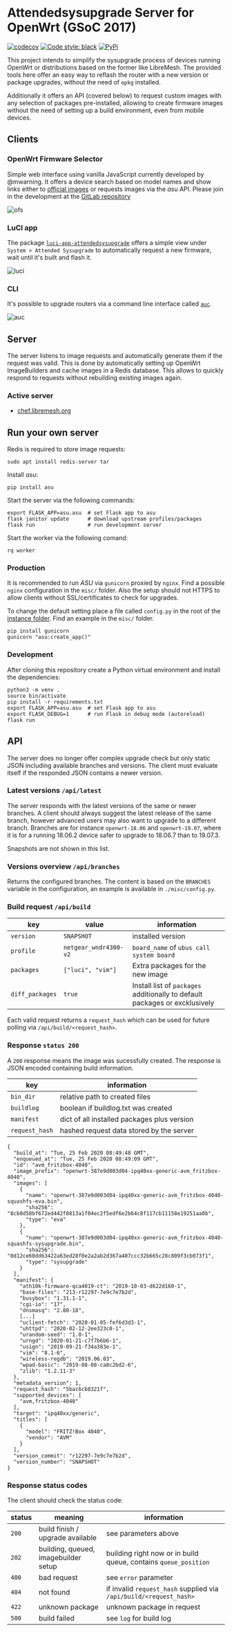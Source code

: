 # Attendedsysupgrade Server for OpenWrt (GSoC 2017)

[![codecov](https://codecov.io/gh/aparcar/asu/branch/master/graph/badge.svg)](https://codecov.io/gh/aparcar/asu)
[![Code style: black](https://img.shields.io/badge/code%20style-black-000000.svg)](https://github.com/psf/black)
[![PyPi](https://badge.fury.io/py/asu.svg)](https://badge.fury.io/py/asu)

This project intends to simplify the sysupgrade process of devices running
OpenWrt or distributions based on the former like LibreMesh. The provided tools
here offer an easy way to reflash the router with a new version or package
upgrades, without the need of `opkg` installed.

Additionally it offers an API (covered below) to request custom images with any
selection of packages pre-installed, allowing to create firmware images without
the need of setting up a build environment, even from mobile devices.

## Clients

### OpenWrt Firmware Selector

Simple web interface using vanilla JavaScript currently developed by @mwarning.
It offers a device search based on model names and show links either to
[official images](https://downloads.openwrt.org/) or requests images via the
*asu* API. Please join in the development at the [GitLab
repository](https://gitlab.com/openwrt/web/firmware-selector-openwrt-org)

![ofs](misc/ofs.png)

### LuCI app

The package
[`luci-app-attendedsysupgrade`](https://github.com/openwrt/luci/tree/master/applications/luci-app-attendedsysupgrade)
offers a simple view under `System > Attended Sysupgrade` to automatically
request a new firmware, wait until it's built and flash it.

![luci](misc/luci.png)

### CLI

It's possible to upgrade routers via a command line interface called
[`auc`](https://github.com/openwrt/packages/tree/master/utils/auc).

![auc](misc/auc.png)

## Server

The server listens to image requests and automatically generate them if the
request was valid. This is done by automatically setting up OpenWrt
ImageBuilders and cache images in a Redis database. This allows to quickly
respond to requests without rebuilding existing images again.

### Active server

*   [chef.libremesh.org](https://chef.libremesh.org)

## Run your own server

Redis is required to store image requests:

    sudo apt install redis-server tar

Install *asu*:

    pip install asu

Start the server via the following commands:

    export FLASK_APP=asu.asu  # set Flask app to asu
    flask janitor update      # download upstream profiles/packages
    flask run                 # run development server

Start the worker via the following comand:

    rq worker

### Production

It is recommended to run *ASU* via `gunicorn` proxied by `nginx`. Find a
possible `nginx` configuration in the `misc/` folder. Also the setup should not
HTTPS to allow clients without SSL/certificates to check for upgrades.

To change the default setting place a file called `config.py` in the root of
the [instance
folder](https://flask.palletsprojects.com/en/1.1.x/config/#instance-folders).
Find an example in the `misc/` folder.

    pip install gunicorn
    gunicorn "asu:create_app()"

### Development

After cloning this repository create a Python virtual environment and install
the dependencies:

    python3 -m venv .
    source bin/activate
    pip install -r requirements.txt
    export FLASK_APP=asu.asu  # set Flask app to asu
    export FLASK_DEBUG=1      # run Flask in debug mode (autoreload)
    flask run

## API

The server does no longer offer complex upgrade check but only static JSON
including available branches and versions. The client must evaluate itself if
the responded JSON contains a newer version.

### Latest versions `/api/latest`

The server responds with the latest versions of the same or newer branches. A
client should always suggest the latest release of the same branch, however
advanced users may also want to upgrade to a different branch. Branches are for
instance `openwrt-18.06` and `openwrt-19.07`, where it is for a running 18.06.2
device safer to upgrade to 18.06.7 than to 19.07.3.

Snapshots are not shown in this list.

### Versions overview `/api/branches`

Returns the configured branches. The content is based on the `BRANCHES`
variable in the configuration, an example is available in `./misc/config.py`.

### Build request `/api/build`

| key             | value                 | information                              |
| --------------- | --------------------- | ---------------------------------------- |
| `version`       | `SNAPSHOT`            | installed version                        |
| `profile`       | `netgear_wndr4300-v2` | `board_name` of `ubus call system board` |
| `packages`      | `["luci", "vim"]`     | Extra packages for the new image         |
| `diff_packages` | `true`                | Install list of `packages` additionally to default packages or excklusively |

Each valid request returns a `request_hash` which can be used for future
polling via `/api/build/<request_hash>`.

### Response `status 200`

A `200` response means the image was sucessfully created. The response is JSON
encoded containing build information.

| key            | information                                 |
| -------------- | ------------------------------------------- |
| `bin_dir`      | relative path to created files              |
| `buildlog`     | boolean if buildlog.txt was created         |
| `manifest`     | dict of all installed packages plus version |
| `request_hash` | hashed request data stored by the server    |

    {
      "build_at": "Tue, 25 Feb 2020 08:49:48 GMT",
      "enqueued_at": "Tue, 25 Feb 2020 08:49:09 GMT",
      "id": "avm_fritzbox-4040",
      "image_prefix": "openwrt-387e9d003d04-ipq40xx-generic-avm_fritzbox-4040",
      "images": [
        {
          "name": "openwrt-387e9d003d04-ipq40xx-generic-avm_fritzbox-4040-squashfs-eva.bin",
          "sha256": "8cb0d58bf672ed442f0813a1f04ec2f5edf6e2b64c8f117cb11158e19251aa0b",
          "type": "eva"
        },
        {
          "name": "openwrt-387e9d003d04-ipq40xx-generic-avm_fritzbox-4040-squashfs-sysupgrade.bin",
          "sha256": "0d12ce60dd63422a63ed28f0e2a2ab2d367a407ccc32b665c28c809f3cb073f1",
          "type": "sysupgrade"
        }
      ],
      "manifest": {
        "ath10k-firmware-qca4019-ct": "2019-10-03-d622d160-1",
        "base-files": "213-r12297-7e9c7e7b2d",
        "busybox": "1.31.1-1",
        "cgi-io": "17",
        "dnsmasq": "2.80-18",
        [...]
        "uclient-fetch": "2020-01-05-fef6d3d3-1",
        "uhttpd": "2020-02-12-2ee323c0-1",
        "urandom-seed": "1.0-1",
        "urngd": "2020-01-21-c7f7b6b6-1",
        "usign": "2019-09-21-f34a383e-1",
        "vim": "8.1-6",
        "wireless-regdb": "2019.06.03",
        "wpad-basic": "2019-08-08-ca8c2bd2-6",
        "zlib": "1.2.11-3"
      },
      "metadata_version": 1,
      "request_hash": "5bac6cb8321f",
      "supported_devices": [
        "avm,fritzbox-4040"
      ],
      "target": "ipq40xx/generic",
      "titles": [
        {
          "model": "FRITZ!Box 4040",
          "vendor": "AVM"
        }
      ],
      "version_commit": "r12297-7e9c7e7b2d",
      "version_number": "SNAPSHOT"
    }

### Response status codes

The client should check the status code:

| status | meaning                              | information                                                        |
| ------ | ------------------------------------ | ------------------------------------------------------------------ |
| `200`  | build finish / upgrade available     | see parameters above                                               |
| `202`  | building, queued, imagebuilder setup | building right now or in build queue, contains `queue_position`    |
| `400`  | bad request                          | see `error` parameter                                              |
| `404`  | not found                            | if invalid `request_hash` supplied via `/api/build/<request_hash>` |
| `422`  | unknown package                      | unknown package in request                                         |
| `500`  | build failed                         | see `log` for build log                                            |
